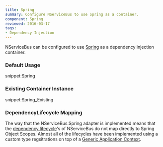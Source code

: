 ```yaml
---
title: Spring
summary: Configure NServiceBus to use Spring as a container.
component: Spring
reviewed: 2016-03-17
tags:
- Dependency Injection
---
```



NServiceBus can be configured to use [Spring](http://www.springframework.net/) as a dependency injection container.


### Default Usage

snippet:Spring


### Existing Container Instance

snippet:Spring_Existing


### DependencyLifecycle Mapping

The way that the NServiceBus.Spring adapter is implemented means that the [dependency lifecycle](/nservicebus/containers/#dependency-lifecycle)'s of NServiceBus do not map directly to Spring Object Scopes. Almost all of the lifecycles have been implemented using a custom type regsitrations on top of a [Generic Application Context](http://springframework.net/docs/1.1-RC1/sdk/1.1/html/Spring.Core~Spring.Context.Support.GenericApplicationContext.html).